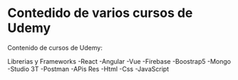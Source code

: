 # Contedido de varios cursos de Udemy

Contenido de cursos de Udemy:

Librerias y Frameworks
-React
-Angular
-Vue
-Firebase
-Boostrap5
-Mongo
-Studio 3T
-Postman
-APis Res
-Html
-Css
-JavaScript


